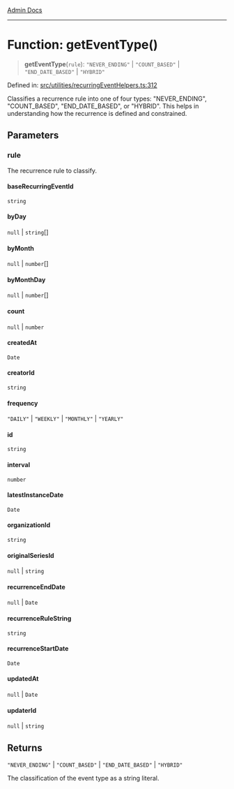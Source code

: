 [Admin Docs](/)

***

# Function: getEventType()

> **getEventType**(`rule`): `"NEVER_ENDING"` \| `"COUNT_BASED"` \| `"END_DATE_BASED"` \| `"HYBRID"`

Defined in: [src/utilities/recurringEventHelpers.ts:312](https://github.com/Sourya07/talawa-api/blob/61a1911602b2f0aac7635e08ae2918f4f768e8ff/src/utilities/recurringEventHelpers.ts#L312)

Classifies a recurrence rule into one of four types: "NEVER_ENDING", "COUNT_BASED",
"END_DATE_BASED", or "HYBRID". This helps in understanding how the recurrence
is defined and constrained.

## Parameters

### rule

The recurrence rule to classify.

#### baseRecurringEventId

`string`

#### byDay

`null` \| `string`[]

#### byMonth

`null` \| `number`[]

#### byMonthDay

`null` \| `number`[]

#### count

`null` \| `number`

#### createdAt

`Date`

#### creatorId

`string`

#### frequency

`"DAILY"` \| `"WEEKLY"` \| `"MONTHLY"` \| `"YEARLY"`

#### id

`string`

#### interval

`number`

#### latestInstanceDate

`Date`

#### organizationId

`string`

#### originalSeriesId

`null` \| `string`

#### recurrenceEndDate

`null` \| `Date`

#### recurrenceRuleString

`string`

#### recurrenceStartDate

`Date`

#### updatedAt

`null` \| `Date`

#### updaterId

`null` \| `string`

## Returns

`"NEVER_ENDING"` \| `"COUNT_BASED"` \| `"END_DATE_BASED"` \| `"HYBRID"`

The classification of the event type as a string literal.
